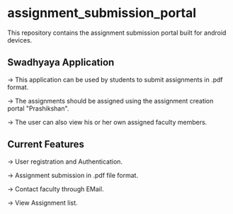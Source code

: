 # assignment_submission_portal
This repository contains the assignment submission portal built for android devices. 


## Swadhyaya Application

-> This application can be used by students to submit assignments in .pdf format.

-> The assignments should be assigned using the assignment creation portal "Prashikshan".

-> The user can also view his or her own assigned faculty members.


## Current Features

-> User registration and Authentication.

-> Assignment submission in .pdf file format.

-> Contact faculty through EMail.

-> View Assignment list.





